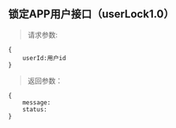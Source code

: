 锁定APP用户接口（userLock1.0）
-----------------------------
>请求参数:

    {
        userId:用户id
    }

>返回参数：

	{
	    message:
        status:
	}
